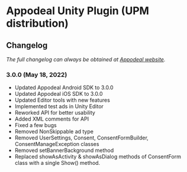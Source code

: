 # Appodeal Unity Plugin (UPM distribution)

## Changelog

*The full changelog can always be obtained at [Appodeal website](https://wiki.appodeal.com/en/unity/get-started/advanced/changelog).*

### 3.0.0 (May 18, 2022)

+ Updated Appodeal Android SDK to 3.0.0
+ Updated Appodeal iOS SDK to 3.0.0
+ Updated Editor tools with new features
+ Implemented test ads in Unity Editor
+ Reworked API for better usability
+ Added XML comments for API
+ Fixed a few bugs
+ Removed NonSkippable ad type
+ Removed UserSettings, Consent, ConsentFormBuilder, ConsentManageException classes
+ Removed setBannerBackground method
+ Replaced showAsActivity & showAsDialog methods of ConsentForm class with a single Show() method.
